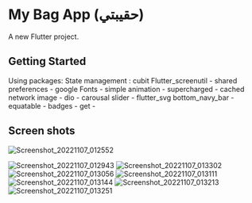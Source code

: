 # My Bag App (حقيبتي)

A new Flutter project.

## Getting Started

Using packages:
State management : cubit
Flutter_screenutil - shared preferences - google Fonts - simple animation - supercharged - cached network image - dio - carousal slider - flutter_svg
bottom_navy_bar - equatable - badges - get - 

 
 ## Screen shots
![Screenshot_20221107_012552](https://user-images.githubusercontent.com/109835127/200201208-3d4ec1dd-2f96-490e-a53d-14672dcd174b.png)

![Screenshot_20221107_012943](https://user-images.githubusercontent.com/109835127/200201362-c36dfce4-3017-47f6-b146-b897c7d337fd.png)
![Screenshot_20221107_013302](https://user-images.githubusercontent.com/109835127/200201533-93768ff9-4a52-4bcc-be38-1aa9a6913cd7.png)
![Screenshot_20221107_013056](https://user-images.githubusercontent.com/109835127/200201550-cbbc8f2c-8dfe-42c5-8d6b-ba51229710fb.png)
![Screenshot_20221107_013111](https://user-images.githubusercontent.com/109835127/200201557-f65308fc-4e04-41d5-8b57-316f52e98f5c.png)
![Screenshot_20221107_013144](https://user-images.githubusercontent.com/109835127/200201559-ded67910-cc1f-44e1-b046-b757b6ad27c3.png)
![Screenshot_20221107_013213](https://user-images.githubusercontent.com/109835127/200201562-90d37731-94c2-48d4-8a34-e5984fd312e0.png)
![Screenshot_20221107_013251](https://user-images.githubusercontent.com/109835127/200201572-2c5374c8-ce44-460f-bca0-1061eceacd65.png)
